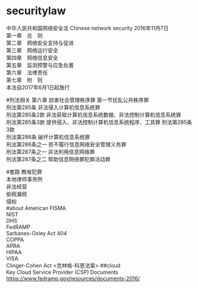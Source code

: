 # securitylaw
中华人民共和国网络安全法 Chinese  network  security  2016年11月7日<br/>
第一章　总　则 <br/>
第二章　网络安全支持与促进<br/>
第三章　网络运行安全<br/>
第四章　网络信息安全<br/>
第五章　监测预警与应急处置<br/>
第六章　法律责任<br/>
第七章　附　则<br/>
本法自2017年6月1日起施行<br/>

#刑法相关
第六章 妨害社会管理秩序罪 第一节扰乱公共秩序罪<br/>
 刑法第285条     非法侵入计算机信息系统罪 <br/>
刑法第285条2款     非法获取计算机信息系统数据、非法控制计算机信息系统罪  <br/>
 刑法第285条3款     提供侵入、非法控制计算机信息系统程序、工具罪 刑法第285条3款<br/>
刑法第286条     破坏计算机信息系统罪   <br/>
刑法第286条之一     拒不履行信息网络安全管理义务罪  <br/>
刑法第287条之一     非法利用信息网络罪  <br/>
刑法第287条之二     帮助信息网络罪犯罪活动罪  <br/>

#套路
教唆犯罪<br/>
本地律师事务所<br/>
非法经营<br/>
偷税漏税<br/>
侵权<br/>
#about American 
FISMA<br/>
NIST<br/>
DHS<br/>
FedRAMP<br/>
Sarbanes-Oxley Act 404<br/>
COPPA<br/>
APRA<br/>
HIPAA<br/>
VISA<br/>
Clinger-Cohen Act <克林格-科恩法案>
##cloud<br/>
 Key Cloud Service Provider (CSP)  Documents https://www.fedramp.gov/resources/documents-2016/<br/>
